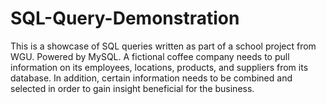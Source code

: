 # SQL-Query-Demonstration
This is a showcase of SQL queries written as part of a school project from WGU. Powered by MySQL.
A fictional coffee company needs to pull information on its employees, locations, products, and suppliers from its database.
In addition, certain information needs to be combined and selected in order to gain insight beneficial for the business.
